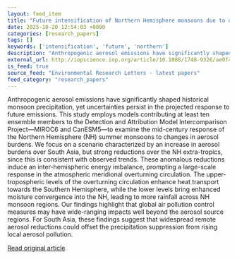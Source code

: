 ```yaml
---
layout: feed_item
title: "Future intensification of Northern Hemisphere monsoons due to declining remote aerosol pollution"
date: 2025-10-20 12:54:03 +0000
categories: [research_papers]
tags: []
keywords: ['intensification', 'future', 'northern']
description: "Anthropogenic aerosol emissions have significantly shaped historical monsoon precipitation, yet uncertainties persist in the projected response to future emi..."
external_url: http://iopscience.iop.org/article/10.1088/1748-9326/ae0f41
is_feed: true
source_feed: "Environmental Research Letters - latest papers"
feed_category: "research_papers"
---
```


Anthropogenic aerosol emissions have significantly shaped historical monsoon precipitation, yet uncertainties persist in the projected response to future emissions. This study employs models contributing at least ten ensemble members to the Detection and Attribution Model Intercomparison Project—MIROC6 and CanESM5—to examine the mid-century response of the Northern Hemisphere (NH) summer monsoons to changes in aerosol burdens. We focus on a scenario characterized by an increase in aerosol burdens over South Asia, but strong reductions over the NH extra-tropics, since this is consistent with observed trends. These anomalous reductions induce an inter-hemispheric energy imbalance, prompting a large-scale response in the atmospheric meridional overturning circulation. The upper-tropospheric levels of the overturning circulation enhance heat transport towards the Southern Hemisphere, while the lower levels bring enhanced moisture convergence into the NH, leading to more rainfall across NH monsoon regions. Our findings highlight that global air pollution control measures may have wide-ranging impacts well beyond the aerosol source regions. For South Asia, these findings suggest that widespread remote aerosol reductions could offset the precipitation suppression from rising local aerosol pollution.

[Read original article](http://iopscience.iop.org/article/10.1088/1748-9326/ae0f41)
